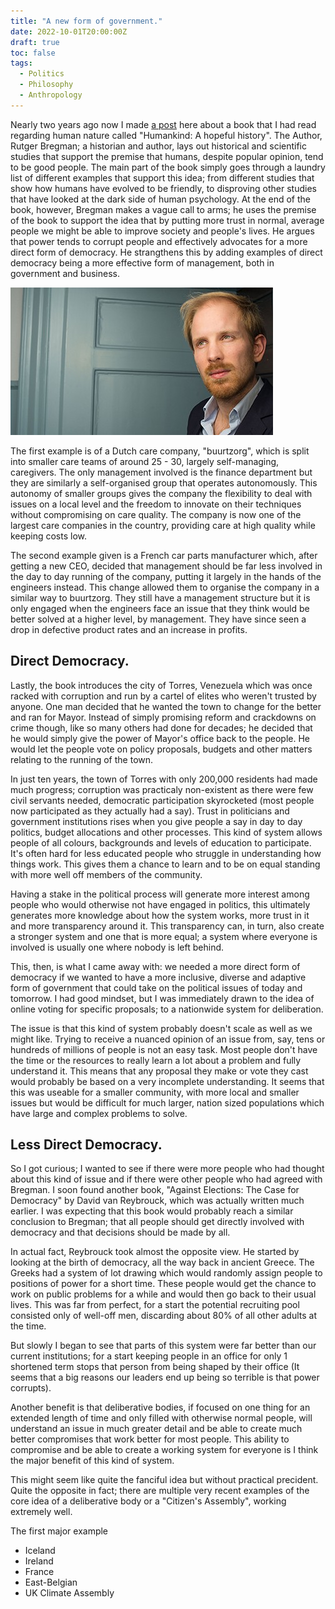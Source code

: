 ```yaml
---
title: "A new form of government."
date: 2022-10-01T20:00:00Z
draft: true
toc: false
tags:
  - Politics
  - Philosophy
  - Anthropology
---
```


Nearly two years ago now I made [a post](/posts/the-good-in-us-all/) here about a book that I had read regarding human nature called "Humankind: A hopeful history". The Author, Rutger Bregman; a historian and author, lays out historical and scientific studies that support the premise that humans, despite popular opinion, tend to be good people. The main part of the book simply goes through a laundry list of different examples that support this idea; from different studies that show how humans have evolved to be friendly, to disproving other studies that have looked at the dark side of human psychology. At the end of the book, however, Bregman makes a vague call to arms; he uses the premise of the book to support the idea that by putting more trust in normal, average people we might be able to improve society and people's lives. He argues that power tends to corrupt people and effectively advocates for a more direct form of democracy. He strangthens this by adding examples of direct democracy being a more effective form of management, both in government and business.

![Rutger Bregman](images/rcbregman.jpg)

The first example is of a Dutch care company, "buurtzorg", which is split into smaller care teams of around 25 - 30, largely self-managing, caregivers. The only management involved is the finance department but they are similarly a self-organised group that operates autonomously. This autonomy of smaller groups gives the company the flexibility to deal with issues on a local level and the freedom to innovate on their techniques without compromising on care quality. The company is now one of the largest care companies in the country, providing care at high quality while keeping costs low.

The second example given is a French car parts manufacturer which, after getting a new CEO, decided that management should be far less involved in the day to day running of the company, putting it largely in the hands of the engineers instead. This change allowed them to organise the company in a similar way to buurtzorg. They still have a management structure but it is only engaged when the engineers face an issue that they think would be better solved at a higher level, by management. They have since seen a drop in defective product rates and an increase in profits.

## Direct Democracy.

Lastly, the book introduces the city of Torres, Venezuela which was once racked with corruption and run by a cartel of elites who weren't trusted by anyone. One man decided that he wanted the town to change for the better and ran for Mayor. Instead of simply promising reform and crackdowns on crime though, like so many others had done for decades; he decided that he would simply give the power of Mayor's office back to the people. He would let the people vote on policy proposals, budgets and other matters relating to the running of the town.  

In just ten years, the town of Torres with only 200,000 residents had made much progress; corruption was practicaly non-existent as there were few civil servants needed, democratic participation skyrocketed (most people now participated as they actually had a say). Trust in politicians and government institutions rises when you give people a say in day to day politics, budget allocations and other processes. This kind of system allows people of all colours, backgrounds and levels of education to participate. It's often hard for less educated people who struggle in understanding how things work. This gives them a chance to learn and to be on equal standing with more well off members of the community.

Having a stake in the political process will generate more interest among people who would otherwise not have engaged in politics, this ultimately generates more knowledge about how the system works, more trust in it and more transparency around it. This transparency can, in turn, also create a stronger system and one that is more equal; a system where everyone is involved is usually one where nobody is left behind.

This, then, is what I came away with: we needed a more direct form of democracy if we wanted to have a more inclusive, diverse and adaptive form of government that could take on the political issues of today and tomorrow. I had good mindset, but I was immediately drawn to the idea of online voting for specific proposals; to a nationwide system for deliberation.

The issue is that this kind of system probably doesn't scale as well as we might like. Trying to receive a nuanced opinion of an issue from, say, tens or hundreds of millions of people is not an easy task. Most people don't have the time or the resources to really learn a lot about a problem and fully understand it. This means that any proposal they make or vote they cast would probably be based on a very incomplete understanding. It seems that this was useable for a smaller community, with more local and smaller issues but would be difficult for much larger, nation sized populations which have large and complex problems to solve.

## Less Direct Democracy.

So I got curious; I wanted to see if there were more people who had thought about this kind of issue and if there were other people who had agreed with Bregman. I soon found another book, "Against Elections: The Case for Democracy" by David van Reybrouck, which was actually written much earlier. I was expecting that this book would probably reach a similar conclusion to Bregman; that all people should get directly involved with democracy and that decisions should be made by all.

In actual fact, Reybrouck took almost the opposite view. He started by looking at the birth of democracy, all the way back in ancient Greece. The Greeks had a system of lot drawing which would randomly assign people to positions of power for a short time. These people would get the chance to work on public problems for a while and would then go back to their usual lives. This was far from perfect, for a start the potential recruiting pool consisted only of well-off men, discarding about 80% of all other adults at the time.

But slowly I began to see that parts of this system were far better than our current institutions; for a start keeping people in an office for only 1 shortened term stops that person from being shaped by their office (It seems that a big reasons our leaders end up being so terrible is that power corrupts).

Another benefit is that deliberative bodies, if focused on one thing for an extended length of time and only filled with otherwise normal people, will understand an issue in much greater detail and be able to create much better compromises that work better for most people. This ability to compromise and be able to create a working system for everyone is I think the major benefit of this kind of system.

This might seem like quite the fanciful idea but without practical precident. Quite the opposite in fact; there are multiple very recent examples of the core idea of a deliberative body or a "Citizen's Assembly", working extremely well. 

The first major example 

- Iceland
- Ireland
- France
- East-Belgian
- UK Climate Assembly